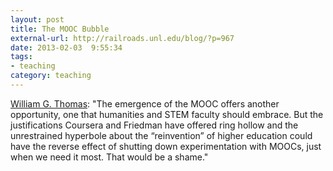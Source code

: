 ```yaml
---
layout: post
title: The MOOC Bubble
external-url: http://railroads.unl.edu/blog/?p=967
date: 2013-02-03  9:55:34
tags:
- teaching
category: teaching
---
```

[William G. Thomas](http://railroads.unl.edu/blog/?p=967): "The emergence of the MOOC offers another opportunity, one that humanities and STEM faculty should embrace. But the justifications Coursera and Friedman have offered ring hollow and the unrestrained hyperbole about the “reinvention” of higher education could have the reverse effect of shutting down experimentation with MOOCs, just when we need it most. That would be a shame."
